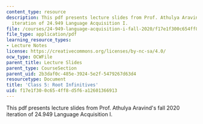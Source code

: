 ```yaml
---
content_type: resource
description: This pdf presents lecture slides from Prof. Athulya Aravind's fall 2020
  iteration of 24.949 Language Acquisition I.
file: /courses/24-949-language-acquisition-i-fall-2020/f17e1f300c654ff8d5f6a12601366913_MIT24_949f20_lec5.pdf
file_type: application/pdf
learning_resource_types:
- Lecture Notes
license: https://creativecommons.org/licenses/by-nc-sa/4.0/
ocw_type: OCWFile
parent_title: Lecture Slides
parent_type: CourseSection
parent_uid: 2b3daf0c-485e-3924-5e2f-5479267d63d4
resourcetype: Document
title: 'Class 5: Root Infinitives'
uid: f17e1f30-0c65-4ff8-d5f6-a12601366913
---
```

This pdf presents lecture slides from Prof. Athulya Aravind's fall 2020 iteration of 24.949 Language Acquisition I.